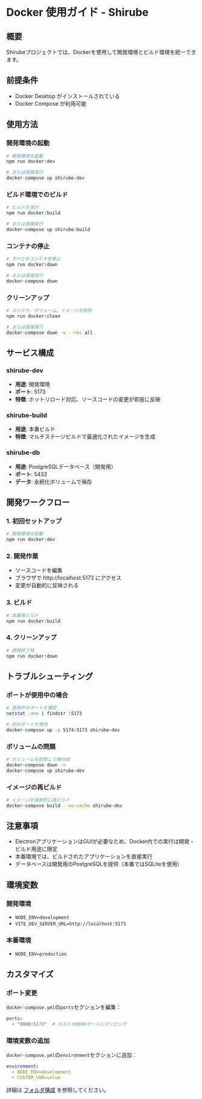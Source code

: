 # Docker 使用ガイド - Shirube

## 概要

Shirubeプロジェクトでは、Dockerを使用して開発環境とビルド環境を統一できます。

## 前提条件

- Docker Desktop がインストールされている
- Docker Compose が利用可能

## 使用方法

### 開発環境の起動

```bash
# 開発環境を起動
npm run docker:dev

# または直接実行
docker-compose up shirube-dev
```

### ビルド環境でのビルド

```bash
# ビルドを実行
npm run docker:build

# または直接実行
docker-compose up shirube-build
```

### コンテナの停止

```bash
# すべてのコンテナを停止
npm run docker:down

# または直接実行
docker-compose down
```

### クリーンアップ

```bash
# コンテナ、ボリューム、イメージを削除
npm run docker:clean

# または直接実行
docker-compose down -v --rmi all
```

## サービス構成

### shirube-dev
- **用途**: 開発環境
- **ポート**: 5173
- **特徴**: ホットリロード対応、ソースコードの変更が即座に反映

### shirube-build
- **用途**: 本番ビルド
- **特徴**: マルチステージビルドで最適化されたイメージを生成

### shirube-db
- **用途**: PostgreSQLデータベース（開発用）
- **ポート**: 5432
- **データ**: 永続化ボリュームで保存

## 開発ワークフロー

### 1. 初回セットアップ

```bash
# 開発環境を起動
npm run docker:dev
```

### 2. 開発作業

- ソースコードを編集
- ブラウザで http://localhost:5173 にアクセス
- 変更が自動的に反映される

### 3. ビルド

```bash
# 本番用ビルド
npm run docker:build
```

### 4. クリーンアップ

```bash
# 開発終了時
npm run docker:down
```

## トラブルシューティング

### ポートが使用中の場合

```bash
# 使用中のポートを確認
netstat -ano | findstr :5173

# 別のポートを使用
docker-compose up -p 5174:5173 shirube-dev
```

### ボリュームの問題

```bash
# ボリュームを削除して再作成
docker-compose down -v
docker-compose up shirube-dev
```

### イメージの再ビルド

```bash
# イメージを強制的に再ビルド
docker-compose build --no-cache shirube-dev
```

## 注意事項

- ElectronアプリケーションはGUIが必要なため、Docker内での実行は開発・ビルド用途に限定
- 本番環境では、ビルドされたアプリケーションを直接実行
- データベースは開発用のPostgreSQLを提供（本番ではSQLiteを使用）

## 環境変数

### 開発環境
- `NODE_ENV=development`
- `VITE_DEV_SERVER_URL=http://localhost:5173`

### 本番環境
- `NODE_ENV=production`

## カスタマイズ

### ポート変更
`docker-compose.yml`の`ports`セクションを編集：

```yaml
ports:
  - "8080:5173"  # ホストの8080ポートにマッピング
```

### 環境変数の追加
`docker-compose.yml`の`environment`セクションに追加：

```yaml
environment:
  - NODE_ENV=development
  - CUSTOM_VAR=value
```

詳細は [フォルダ構成](./02_FOLDER_STRUCTURE.md) を参照してください。 
